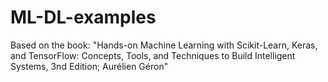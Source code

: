 # ML-DL-examples
Based on the book: "Hands-on Machine Learning with Scikit-Learn, Keras, and TensorFlow:  Concepts, Tools, and Techniques to Build Intelligent Systems, 3nd Edition; Aurélien Géron"
